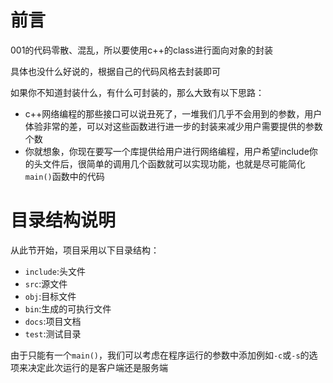 # 前言

001的代码零散、混乱，所以要使用c++的class进行面向对象的封装

具体也没什么好说的，根据自己的代码风格去封装即可

如果你不知道封装什么，有什么可封装的，那么大致有以下思路：
- c++网络编程的那些接口可以说丑死了，一堆我们几乎不会用到的参数，用户体验非常的差，可以对这些函数进行进一步的封装来减少用户需要提供的参数个数
- 你就想象，你现在要写一个库提供给用户进行网络编程，用户希望include你的头文件后，很简单的调用几个函数就可以实现功能，也就是尽可能简化`main()`函数中的代码

# 目录结构说明

从此节开始，项目采用以下目录结构：
- `include`:头文件
- `src`:源文件
- `obj`:目标文件
- `bin`:生成的可执行文件
- `docs`:项目文档
- `test`:测试目录

由于只能有一个`main()`，我们可以考虑在程序运行的参数中添加例如`-c`或`-s`的选项来决定此次运行的是客户端还是服务端